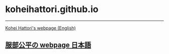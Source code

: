 # koheihattori.github.io

---
[ Kohei Hattori's webpage (English) ](https://koheihattori.github.io)


[服部公平の webpage 日本語](https://koheihattori.github.io)
---
